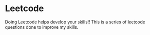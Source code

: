 # Leetcode
Doing Leetcode helps develop your skills!!
This is a series of leetcode questions done to improve my skills.
